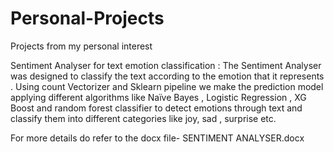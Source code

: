 # Personal-Projects
Projects from my personal interest


Sentiment Analyser for text emotion classification :
The Sentiment Analyser was designed to classify the text according to the emotion
that it represents .
Using count Vectorizer and Sklearn pipeline we make the prediction model applying
different algorithms like Naïve Bayes , Logistic Regression , XG Boost and random
forest classifier to detect emotions through text and classify them into different
categories like joy, sad , surprise etc.

For more details do refer to the docx file- SENTIMENT ANALYSER.docx

